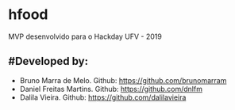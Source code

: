 # hfood
MVP desenvolvido para o Hackday UFV - 2019

#Developed by:
---
- Bruno Marra de Melo. Github: https://github.com/brunomarram
- Daniel Freitas Martins. Github: https://github.com/dnlfm
- Dalila Vieira. Github: https://github.com/dalilavieira
